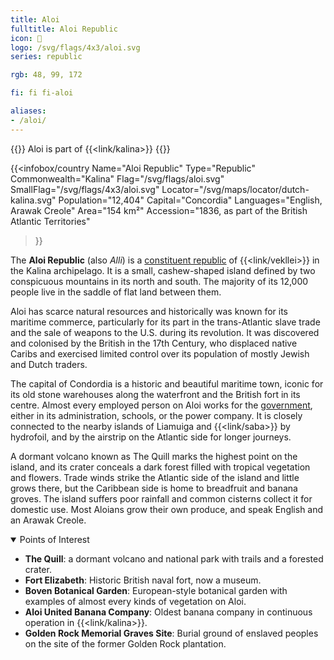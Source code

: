 ```yaml
---
title: Aloi
fulltitle: Aloi Republic
icon: 🐠
logo: /svg/flags/4x3/aloi.svg
series: republic

rgb: 48, 99, 172

fi: fi fi-aloi

aliases:
- /aloi/
---
```

{{<note series>}}
 Aloi is part of {{<link/kalina>}}
{{</note>}}

{{<infobox/country
	 Name="Aloi Republic"
	 Type="Republic"
	 Commonwealth="Kalina"
	 Flag="/svg/flags/aloi.svg"
	 SmallFlag="/svg/flags/4x3/aloi.svg"
	 Locator="/svg/maps/locator/dutch-kalina.svg"
	 Population="12,404"
	 Capital="Concordia"
	 Languages="English, Arawak Creole"
	 Area="154 km²"
	 Accession="1836, as part of the British Atlantic Territories"
 >}}

The <span class="fi fi-aloi"></span> **Aloi Republic** (also *Alli*) is a [constituent republic](/republics/) of {{<link/vekllei>}} in the Kalina archipelago. It is a small, cashew-shaped island defined by two conspicuous mountains in its north and south. The majority of its 12,000 people live in the saddle of flat land between them.

Aloi has scarce natural resources and historically was known for its maritime commerce, particularly for its part in the trans-Atlantic slave trade and the sale of weapons to the U.S. during its revolution. It was discovered and colonised by the British in the 17th Century, who displaced native Caribs and exercised limited control over its population of mostly Jewish and Dutch traders.

The capital of Condordia is a historic and beautiful maritime town, iconic for its old stone warehouses along the waterfront and the British fort in its centre. Almost every employed person on Aloi works for the [government](/government/), either in its administration, schools, or the power company. It is closely connected to the nearby islands of Liamuiga and {{<link/saba>}} by hydrofoil, and by the airstrip on the Atlantic side for longer journeys.

A dormant volcano known as The Quill marks the highest point on the island, and its crater conceals a dark forest filled with tropical vegetation and flowers. Trade winds strike the Atlantic side of the island and little grows there, but the Caribbean side is home to breadfruit and banana groves. The island suffers poor rainfall and common cisterns collect it for domestic use. Most Aloians grow their own produce, and speak English and an Arawak Creole.

<details open>
	<summary>Points of Interest</summary>

* **The Quill**: a dormant volcano and national park with trails and a forested crater.
* **Fort Elizabeth**: Historic British naval fort, now a museum.
* **Boven Botanical Garden**: European-style botanical garden with examples of almost every kinds of vegetation on Aloi.
* **Aloi United Banana Company**: Oldest banana company in continuous operation in {{<link/kalina>}}.
* **Golden Rock Memorial Graves Site**: Burial ground of enslaved peoples on the site of the former Golden Rock plantation.
</details>

